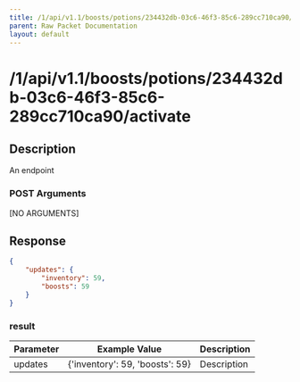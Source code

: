 ```yaml
---
title: /1/api/v1.1/boosts/potions/234432db-03c6-46f3-85c6-289cc710ca90/activate
parent: Raw Packet Documentation
layout: default
---
```


# /1/api/v1.1/boosts/potions/234432db-03c6-46f3-85c6-289cc710ca90/activate

## Description
An endpoint

### POST Arguments

[NO ARGUMENTS]


## Response
~~~json
{
    "updates": {
        "inventory": 59,
        "boosts": 59
    }
}
~~~

### result

| Parameter | Example Value                   | Description |
|-----------|---------------------------------|-------------|
| updates   | {'inventory': 59, 'boosts': 59} | Description |
